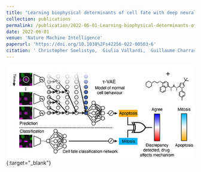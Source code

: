 ```yaml
---
title: "Learning biophysical determinants of cell fate with deep neural networks"
collection: publications
permalink: /publication/2022-06-01-Learning-biophysical-determinants-of-cell-fate-with-deep-neural-networks
date: 2022-06-01
venue: 'Nature Machine Intelligence'
paperurl: 'https://doi.org/10.1038%2Fs42256-022-00503-6'
citation: ' Christopher Soelistyo,  Giulia Vallardi,  Guillaume Charras,  Alan Lowe, &quot;Learning biophysical determinants of cell fate with deep neural networks.&quot; Nature Machine Intelligence, 2022.'
---
```

[<img src="/images/2022-Soelistyo.jpg" />](https://doi.org/10.1038%2Fs42256-022-00503-6){:target="_blank"}

